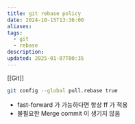 ```yaml
---
title: git rebase policy
date: 2024-10-15T13:36:00
aliases: 
tags:
  - git
  - rebase
description: 
updated: 2025-01-07T00:35
---
```


[[Git]]

```bash
git config --global pull.rebase true
```

- fast-forward 가 가능하다면 항상 ff 가 적용
- 불필요한 Merge commit 이 생기지 않음
